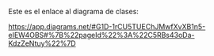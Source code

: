 Este es el enlace al diagrama de clases:

https://app.diagrams.net/#G1D-1rCU5TUEChJMwfXvXB1n5-eIEW4OBS#%7B%22pageId%22%3A%22C5RBs43oDa-KdzZeNtuy%22%7D
